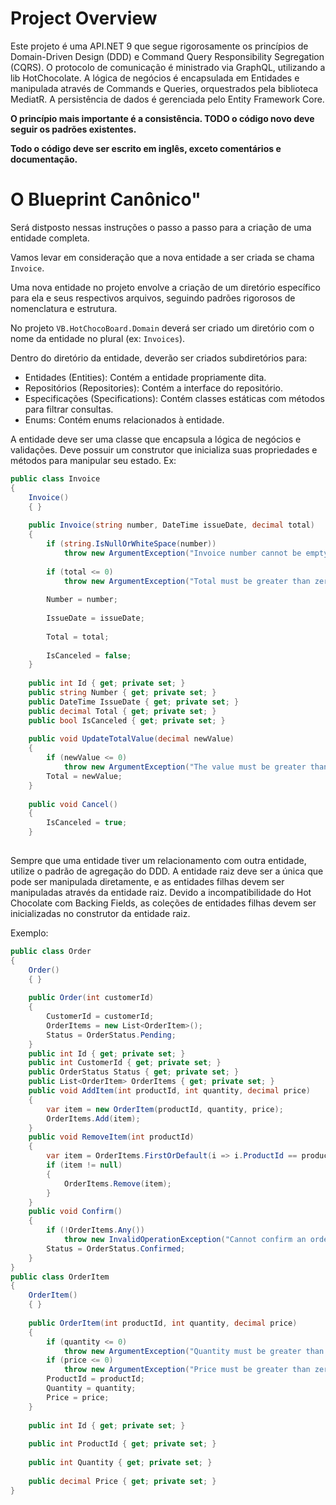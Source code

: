 ﻿# Project Overview

Este projeto é uma API.NET 9 que segue rigorosamente os princípios de Domain-Driven Design (DDD) e Command Query
Responsibility Segregation (CQRS). O protocolo de comunicação é ministrado via GraphQL, utilizando a lib HotChocolate.
A lógica de negócios é encapsulada em Entidades e manipulada através de Commands e
Queries, orquestrados pela biblioteca MediatR. A persistência de dados é gerenciada pelo Entity Framework Core.

**O princípio mais importante é a consistência. TODO o código novo deve seguir os padrões existentes.**

**Todo o código deve ser escrito em inglês, exceto comentários e documentação.**

# O Blueprint Canônico"

Será distposto nessas instruções o passo a passo para a criação de uma entidade completa.

Vamos levar em consideração que a nova entidade a ser criada se chama `Invoice`.

Uma nova entidade no projeto envolve a criação de um diretório específico para ela e seus respectivos arquivos, seguindo
padrões rigorosos de nomenclatura e estrutura.

No projeto `VB.HotChocoBoard.Domain` deverá ser criado um diretório com o nome da entidade no plural (ex: `Invoices`).

Dentro do diretório da entidade, deverão ser criados subdiretórios para:
- Entidades (Entities): Contém a entidade propriamente dita.
- Repositórios (Repositories): Contém a interface do repositório.
- Especificações (Specifications): Contém classes estáticas com métodos para filtrar consultas.
- Enums: Contém enums relacionados à entidade.

A entidade deve ser uma classe que encapsula a lógica de negócios e validações. Deve possuir um construtor que
inicializa suas propriedades e métodos para manipular seu estado. Ex:

```c#
public class Invoice
{
    Invoice()
    { }
    
    public Invoice(string number, DateTime issueDate, decimal total)
    {
        if (string.IsNullOrWhiteSpace(number))
            throw new ArgumentException("Invoice number cannot be empty.", nameof(number));
        
        if (total <= 0)
            throw new ArgumentException("Total must be greater than zero.", nameof(total));
        
        Number = number;
        
        IssueDate = issueDate;
        
        Total = total;
        
        IsCanceled = false;
    }
    
    public int Id { get; private set; }
    public string Number { get; private set; }
    public DateTime IssueDate { get; private set; }
    public decimal Total { get; private set; }
    public bool IsCanceled { get; private set; }
    
    public void UpdateTotalValue(decimal newValue)
    {
        if (newValue <= 0)
            throw new ArgumentException("The value must be greater than 0.", nameof(novoValor));
        Total = newValue;
    }
    
    public void Cancel()
    {
        IsCanceled = true;
    }
    
```

Sempre que uma entidade tiver um relacionamento com outra entidade, utilize o padrão de agregação do DDD. 
A entidade raiz deve ser a única que pode ser manipulada diretamente, e as entidades filhas devem ser manipuladas através da entidade raiz.
Devido a incompatibilidade do Hot Chocolate com Backing Fields, as coleções de entidades filhas devem ser inicializadas no construtor da entidade raiz.

Exemplo:

```c#
public class Order
{
    Order()
    { }
    
    public Order(int customerId)
    {
        CustomerId = customerId;
        OrderItems = new List<OrderItem>();
        Status = OrderStatus.Pending;
    }
    public int Id { get; private set; }
    public int CustomerId { get; private set; }
    public OrderStatus Status { get; private set; }
    public List<OrderItem> OrderItems { get; private set; }
    public void AddItem(int productId, int quantity, decimal price)
    {
        var item = new OrderItem(productId, quantity, price);
        OrderItems.Add(item);
    }
    public void RemoveItem(int productId)
    {
        var item = OrderItems.FirstOrDefault(i => i.ProductId == productId);
        if (item != null)
        {
            OrderItems.Remove(item);
        }
    }
    public void Confirm()
    {
        if (!OrderItems.Any())
            throw new InvalidOperationException("Cannot confirm an order with no items.");
        Status = OrderStatus.Confirmed;
    }
}
public class OrderItem
{
    OrderItem()
    { }
    
    public OrderItem(int productId, int quantity, decimal price)
    {
        if (quantity <= 0)
            throw new ArgumentException("Quantity must be greater than zero.", nameof(quantity));
        if (price <= 0)
            throw new ArgumentException("Price must be greater than zero.", nameof(price));
        ProductId = productId;
        Quantity = quantity;
        Price = price;
    }
    
    public int Id { get; private set; }
    
    public int ProductId { get; private set; }
    
    public int Quantity { get; private set; }
    
    public decimal Price { get; private set; }
}
```
    
